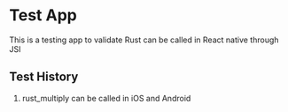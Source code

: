 # Test App

This is a testing app to validate Rust can be called in React native through JSI

## Test History

1. rust_multiply can be called in iOS and Android
